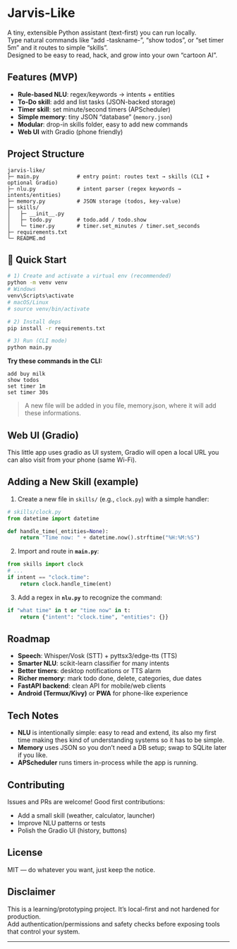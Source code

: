 # Jarvis-Like 

A tiny, extensible Python assistant (text-first) you can run locally.  
Type natural commands like “add -taskname-”, “show todos”, or “set timer 5m” and it routes to simple “skills”.  
Designed to be easy to read, hack, and grow into your own “cartoon AI”.

##  Features (MVP)
-  **Rule-based NLU**: regex/keywords → intents + entities  
-  **To-Do skill**: add and list tasks (JSON-backed storage)  
-  **Timer skill**: set minute/second timers (APScheduler)  
-  **Simple memory**: tiny JSON “database” (`memory.json`)  
-  **Modular**: drop-in skills folder, easy to add new commands  
-  **Web UI** with Gradio (phone friendly)

##  Project Structure
```
jarvis-like/
├─ main.py            # entry point: routes text → skills (CLI + optional Gradio)
├─ nlu.py             # intent parser (regex keywords → intents/entities)
├─ memory.py          # JSON storage (todos, key-value)
├─ skills/
│   ├─ __init__.py
│   ├─ todo.py        # todo.add / todo.show
│   └─ timer.py       # timer.set_minutes / timer.set_seconds
├─ requirements.txt
└─ README.md
```

## 🚀 Quick Start
```bash
# 1) Create and activate a virtual env (recommended)
python -m venv venv
# Windows
venv\Scripts\activate
# macOS/Linux
# source venv/bin/activate

# 2) Install deps
pip install -r requirements.txt

# 3) Run (CLI mode)
python main.py
```

**Try these commands in the CLI:**
```
add buy milk
show todos
set timer 1m
set timer 30s
```

> A new file will be added in you file, memory.json, where it will add these informations.

## Web UI (Gradio)
This little app uses gradio as UI system, Gradio will open a local URL you can also visit from your phone (same Wi-Fi).  

## Adding a New Skill (example)
1) Create a new file in `skills/` (e.g., `clock.py`) with a simple handler:
```python
# skills/clock.py
from datetime import datetime

def handle_time(_entities=None):
    return "Time now: " + datetime.now().strftime("%H:%M:%S")
```
2) Import and route in **`main.py`**:
```python
from skills import clock
# ...
if intent == "clock.time":
    return clock.handle_time(ent)
```
3) Add a regex in **`nlu.py`** to recognize the command:
```python
if "what time" in t or "time now" in t:
    return {"intent": "clock.time", "entities": {}}
```

##  Roadmap
-  **Speech**: Whisper/Vosk (STT) + pyttsx3/edge-tts (TTS)
-  **Smarter NLU**: scikit-learn classifier for many intents
-  **Better timers**: desktop notifications or TTS alarm
-  **Richer memory**: mark todo done, delete, categories, due dates
-  **FastAPI backend**: clean API for mobile/web clients
-  **Android (Termux/Kivy)** or **PWA** for phone-like experience

##  Tech Notes
- **NLU** is intentionally simple: easy to read and extend, its also my first time making thes kind of understanding systems so it has to be simple.
- **Memory** uses JSON so you don’t need a DB setup; swap to SQLite later if you like.
- **APScheduler** runs timers in-process while the app is running.

##  Contributing
Issues and PRs are welcome! Good first contributions:
- Add a small skill (weather, calculator, launcher)
- Improve NLU patterns or tests
- Polish the Gradio UI (history, buttons)

##  License
MIT — do whatever you want, just keep the notice.

##  Disclaimer
This is a learning/prototyping project. It’s local-first and not hardened for production.  
Add authentication/permissions and safety checks before exposing tools that control your system.

---
